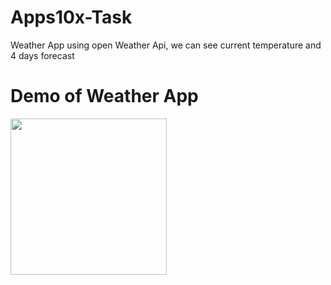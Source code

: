 # Apps10x-Task
 Weather App using open Weather Api, we can see current temperature and 4 days forecast

# Demo of Weather App
  <img src="https://user-images.githubusercontent.com/55411086/173230110-3756dd82-7445-4667-aaeb-596fc9a94515.jpeg" width="250">

